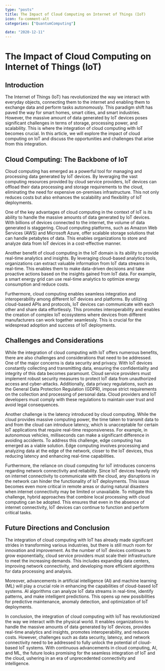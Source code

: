 ```yaml
---
type: "posts"
title: The Impact of Cloud Computing on Internet of Things (IoT)
icon: fa-comment-alt
categories: ["QuantumComputing"]

date: "2020-12-11"
---
```




# The Impact of Cloud Computing on Internet of Things (IoT)

## Introduction

The Internet of Things (IoT) has revolutionized the way we interact with everyday objects, connecting them to the internet and enabling them to exchange data and perform tasks autonomously. This paradigm shift has paved the way for smart homes, smart cities, and smart industries. However, the massive amount of data generated by IoT devices poses significant challenges in terms of storage, processing power, and scalability. This is where the integration of cloud computing with IoT becomes crucial. In this article, we will explore the impact of cloud computing on IoT and discuss the opportunities and challenges that arise from this integration.

## Cloud Computing: The Backbone of IoT

Cloud computing has emerged as a powerful tool for managing and processing data generated by IoT devices. By leveraging the vast computing resources provided by cloud service providers, IoT devices can offload their data processing and storage requirements to the cloud, eliminating the need for expensive on-premises infrastructure. This not only reduces costs but also enhances the scalability and flexibility of IoT deployments.

One of the key advantages of cloud computing in the context of IoT is its ability to handle the massive amounts of data generated by IoT devices. With billions of devices connected to the internet, the volume of data generated is staggering. Cloud computing platforms, such as Amazon Web Services (AWS) and Microsoft Azure, offer scalable storage solutions that can handle petabytes of data. This enables organizations to store and analyze data from IoT devices in a cost-effective manner.

Another benefit of cloud computing in the IoT domain is its ability to provide real-time analytics and insights. By leveraging cloud-based analytics tools, organizations can extract valuable information from IoT data streams in real-time. This enables them to make data-driven decisions and take proactive actions based on the insights gained from IoT data. For example, a smart energy grid can use real-time analytics to optimize energy consumption and reduce costs.

Furthermore, cloud computing enables seamless integration and interoperability among different IoT devices and platforms. By utilizing cloud-based APIs and protocols, IoT devices can communicate with each other and share data effortlessly. This promotes interoperability and enables the creation of complex IoT ecosystems where devices from different manufacturers can work together seamlessly. This is crucial for the widespread adoption and success of IoT deployments.

## Challenges and Considerations

While the integration of cloud computing with IoT offers numerous benefits, there are also challenges and considerations that need to be addressed. One of the major concerns is data security and privacy. With IoT devices constantly collecting and transmitting data, ensuring the confidentiality and integrity of this data becomes paramount. Cloud service providers must implement robust security measures to protect IoT data from unauthorized access and cyber-attacks. Additionally, data privacy regulations, such as the General Data Protection Regulation (GDPR), impose strict requirements on the collection and processing of personal data. Cloud providers and IoT developers must comply with these regulations to maintain user trust and avoid legal consequences.

Another challenge is the latency introduced by cloud computing. While the cloud provides massive computing power, the time taken to transmit data to and from the cloud can introduce latency, which is unacceptable for certain IoT applications that require real-time responsiveness. For example, in autonomous vehicles, milliseconds can make a significant difference in avoiding accidents. To address this challenge, edge computing has emerged as a viable solution. Edge computing involves processing and analyzing data at the edge of the network, closer to the IoT devices, thus reducing latency and enhancing real-time capabilities.

Furthermore, the reliance on cloud computing for IoT introduces concerns regarding network connectivity and reliability. Since IoT devices heavily rely on internet connectivity to communicate with the cloud, any disruptions in the network can hinder the functionality of IoT deployments. This issue becomes even more critical in remote areas or during natural disasters when internet connectivity may be limited or unavailable. To mitigate this challenge, hybrid approaches that combine local processing with cloud computing can be adopted. This ensures that even in the absence of internet connectivity, IoT devices can continue to function and perform critical tasks.

## Future Directions and Conclusion

The integration of cloud computing with IoT has already made significant strides in transforming various industries, but there is still much room for innovation and improvement. As the number of IoT devices continues to grow exponentially, cloud service providers must scale their infrastructure to meet the increasing demands. This includes expanding data centers, improving network connectivity, and developing more efficient algorithms for data processing and analysis.

Moreover, advancements in artificial intelligence (AI) and machine learning (ML) will play a crucial role in enhancing the capabilities of cloud-based IoT systems. AI algorithms can analyze IoT data streams in real-time, identify patterns, and make intelligent predictions. This opens up new possibilities for predictive maintenance, anomaly detection, and optimization of IoT deployments.

In conclusion, the integration of cloud computing with IoT has revolutionized the way we interact with the physical world. It enables organizations to handle the massive amounts of data generated by IoT devices, provides real-time analytics and insights, promotes interoperability, and reduces costs. However, challenges such as data security, latency, and network connectivity need to be addressed to fully unlock the potential of cloud-based IoT systems. With continuous advancements in cloud computing, AI, and ML, the future looks promising for the seamless integration of IoT and the cloud, ushering in an era of unprecedented connectivity and intelligence.